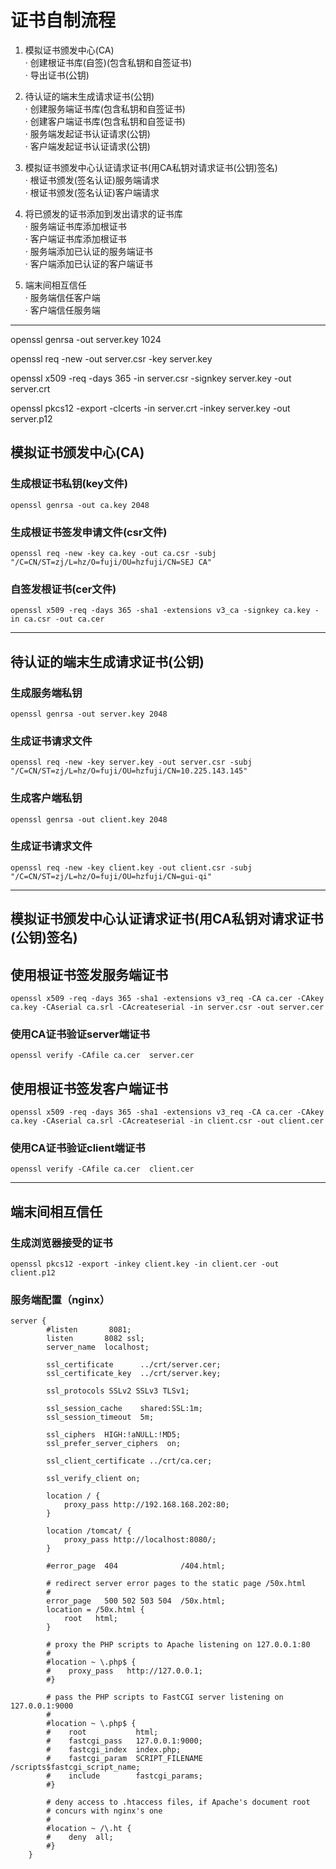 # 证书自制流程
1. 模拟证书颁发中心(CA)  
  · 创建根证书库(自签)(包含私钥和自签证书)  
  · 导出证书(公钥)

2. 待认证的端末生成请求证书(公钥)  
   · 创建服务端证书库(包含私钥和自签证书)  
   · 创建客户端证书库(包含私钥和自签证书)  
   · 服务端发起证书认证请求(公钥)  
   · 客户端发起证书认证请求(公钥)

3. 模拟证书颁发中心认证请求证书(用CA私钥对请求证书(公钥)签名)  
   · 根证书颁发(签名认证)服务端请求  
   · 根证书颁发(签名认证)客户端请求

4. 将已颁发的证书添加到发出请求的证书库  
   · 服务端证书库添加根证书  
   · 客户端证书库添加根证书  
   · 服务端添加已认证的服务端证书  
   · 客户端添加已认证的客户端证书 

5. 端末间相互信任  
   · 服务端信任客户端  
   · 客户端信任服务端  

***
openssl genrsa -out server.key 1024

openssl req -new -out server.csr -key server.key

openssl x509 -req -days 365 -in server.csr -signkey server.key -out server.crt

openssl pkcs12 -export -clcerts -in server.crt -inkey server.key -out server.p12

## 模拟证书颁发中心(CA) 

### 生成根证书私钥(key文件)  
```                                         
openssl genrsa -out ca.key 2048      
```                       
### 生成根证书签发申请文件(csr文件) 
```
openssl req -new -key ca.key -out ca.csr -subj "/C=CN/ST=zj/L=hz/O=fuji/OU=hzfuji/CN=SEJ CA" 
``` 
### 自签发根证书(cer文件)
```
openssl x509 -req -days 365 -sha1 -extensions v3_ca -signkey ca.key -in ca.csr -out ca.cer
```
***
## 待认证的端末生成请求证书(公钥)
### 生成服务端私钥
```
openssl genrsa -out server.key 2048  
```
### 生成证书请求文件
```
openssl req -new -key server.key -out server.csr -subj "/C=CN/ST=zj/L=hz/O=fuji/OU=hzfuji/CN=10.225.143.145"
```

### 生成客户端私钥
```
openssl genrsa -out client.key 2048
```
### 生成证书请求文件
```
openssl req -new -key client.key -out client.csr -subj "/C=CN/ST=zj/L=hz/O=fuji/OU=hzfuji/CN=gui-qi"
```
***
## 模拟证书颁发中心认证请求证书(用CA私钥对请求证书(公钥)签名)  
## 使用根证书签发服务端证书
```
openssl x509 -req -days 365 -sha1 -extensions v3_req -CA ca.cer -CAkey ca.key -CAserial ca.srl -CAcreateserial -in server.csr -out server.cer
```
### 使用CA证书验证server端证书
```
openssl verify -CAfile ca.cer  server.cer
```

## 使用根证书签发客户端证书
```
openssl x509 -req -days 365 -sha1 -extensions v3_req -CA ca.cer -CAkey ca.key -CAserial ca.srl -CAcreateserial -in client.csr -out client.cer
```

### 使用CA证书验证client端证书
```
openssl verify -CAfile ca.cer  client.cer
```
***

## 端末间相互信任 

### 生成浏览器接受的证书
```
openssl pkcs12 -export -inkey client.key -in client.cer -out client.p12
```
### 服务端配置（nginx）
```
server {
		#listen       8081;
        listen       8082 ssl;
        server_name  localhost;
		
		ssl_certificate      ../crt/server.cer;
		ssl_certificate_key  ../crt/server.key;
		
		ssl_protocols SSLv2 SSLv3 TLSv1;
		
		ssl_session_cache    shared:SSL:1m;
		ssl_session_timeout  5m;
		
		ssl_ciphers  HIGH:!aNULL:!MD5;
		ssl_prefer_server_ciphers  on;
		
		ssl_client_certificate ../crt/ca.cer;
		
		ssl_verify_client on;

        location / {
			proxy_pass http://192.168.168.202:80;
        }
		
		location /tomcat/ {
			proxy_pass http://localhost:8080/;
        }

        #error_page  404              /404.html;

        # redirect server error pages to the static page /50x.html
        #
        error_page   500 502 503 504  /50x.html;
        location = /50x.html {
            root   html;
        }

        # proxy the PHP scripts to Apache listening on 127.0.0.1:80
        #
        #location ~ \.php$ {
        #    proxy_pass   http://127.0.0.1;
        #}

        # pass the PHP scripts to FastCGI server listening on 127.0.0.1:9000
        #
        #location ~ \.php$ {
        #    root           html;
        #    fastcgi_pass   127.0.0.1:9000;
        #    fastcgi_index  index.php;
        #    fastcgi_param  SCRIPT_FILENAME  /scripts$fastcgi_script_name;
        #    include        fastcgi_params;
        #}

        # deny access to .htaccess files, if Apache's document root
        # concurs with nginx's one
        #
        #location ~ /\.ht {
        #    deny  all;
        #}
    }
```


